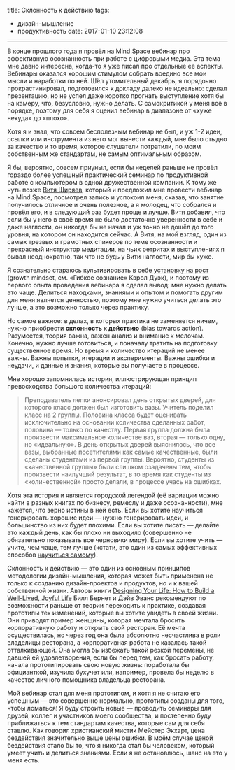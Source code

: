 title: Склонность к действию
tags:
- дизайн-мышление
- продуктивность
date: 2017-01-10 23:12:08
---

В конце прошлого года я провёл на Mind.Space вебинар про  эффективную осознанность при работе с цифровыми медиа. Эта тема мне давно интересна, когда-то я уже писал про отдельные её аспекты. Вебинары оказался хорошим стимулом собрать воедино все мои мысли и наработки по ней. Шёл утомительный декабрь, я порядочно прокрастинировал, подготовился  к докладу далеко не идеально: сделал презентацию, но не успел даже коротко прогнать выступление хотя бы на камеру, что, безусловно, нужно делать. С самокритикой у меня всё в порядке, поэтому для себя я оценил вебинар в диапазоне от «хуже некуда» до «плохо».  

Хотя я и знал, что совсем бесполезным вебинар не был, и уж 1-2 идеи, ссылки или инструмента из него мог вынести каждый, мне было стыдно за качество и то время, которое слушатели потратили, по моим собственным же стандартам, не самым оптимальным образом. 

Я бы, вероятно, совсем приуныл, если бы неделей раньше не провёл гораздо более успешный практический семинар по продуктивной работе с компьютером  в одной дружественной компании. К тому же чуть позже  [Витя Ширяев][1], который и предложил мне провести вебинар на Mind.Space,  посмотрел запись и успокоил меня, сказав, что занятие получилось отличное и очень полезное, а я молодец, что собрался и провёл его, и в следующий раз будет проще и лучше. Витя добавил, что если бы у него в своё время не было достаточно уверенности в себе и даже наглости, он никогда бы не начал и уж точно не дошёл до того уровня, на котором он находится сейчас. А Витя, на мой взгляд, один из самых трезвых и грамотных  спикеров по теме осознанности и прекрасный инструктор  медитации, на чьих ретритах и выступлениях я бывал неоднократно, так что не будь у Вити наглости, мир бы хуже.

Я сознательно стараюсь культивировать в себе [установку на рост][2] (growth mindset, см. «Гибкое сознание» Кэрол Дуэк), и поэтому из первого опыта проведения вебинара я сделал вывод: мне нужно делать это чаще. Делиться находками, знаниями и опытом и помогать другим для меня является ценностью, поэтому мне нужно учиться делать это лучше, а это возможно только через практику. 

Но самое важное: в делах, в которых практика не заменяется ничем, нужно приобрести **склонность к действию** (bias towards action). Разумеется, теория важна, важен анализ и внимание к мелочам. Конечно, нужно лучше готовиться, и поначалу тратить на подготовку существенное время. Но время и количество итераций не менее важны. Важны попытки, итерации и эксперименты. Важны ошибки и неудачи, и данные и знания, которые вы получаете в процессе. 

Мне хорошо запомнилась история, иллюстрирующая принцип превосходства большого количества итераций:

> Преподаватель лепки анонсировал день открытых дверей, для которого класс должен был изготовить вазы. Учитель поделил класс на 2 группы. Половина класса будет оценивать исключительно на основании количества сделанных работ, половина — только по качеству. Первая группа должна была произвести максимальное количестве ваз, вторая — только одну, но «идеальную». В день открытых дверей выяснилось, что все вазы, выбранные посетителями как самые качественные, были сделаны студентами из первой группы. Вероятно, студенты из «качественной группы» были слишком озадачены тем, чтобы произвести наилучший результат, в то время как студенты из «количественной» просто делали, в процессе учась на ошибках.

Хотя эта история и является городской легендой (её вариации можно найти в разных книгах по бизнесу, ремеслу и даже осознанности), мне кажется, что зерно истины в ней есть. Если вы хотите научиться генерировать хорошие идеи — нужно генерировать идеи, и большинство из них будет плохими. Если вы хотите писать — делайте это каждый день, как бы плохо ни выходило (совершенно не обязательно показывать все черновики миру). Если вы хотите учить — учите, чем чаще, тем лучше (кстати, это один из самых эффективных способов [научиться самому][3]).

Склонность к действию — это один из основным принципов методологии дизайн-мышления, которая может быть применена не только к созданию дизайн-проектов и продуктов, но и к вашей собственной жизни. Авторы книги [Designing Your Life: How to Build a Well-Lived, Joyful Life][4] Билл Бернет и Дэйв Эванс рекомендуют по возможности раньше от теории переходить к практике, создавая прототипы тех изменений, которые вы хотите увидеть в своей жизни. Они приводят пример женщины, которая мечтала бросить корпоративную работу и открыть свой ресторан. Её мечта осуществилась, но через год она была абсолютно несчастлива в роли владелицы ресторана, а корпоративная работа не казалась такой отталкивающей. Она могла бы избежать такой резкой перемены, не давшей ей удовлетворения, если бы перед тем, как бросать работу, начала прототипировать свою новую жизнь: поработала бы официанткой, изучила бухучет или, например, провела бы неделю в качестве личного помощника владельца ресторана. 

Мой вебинар стал для меня прототипом, и хотя я не считаю его успешным — это совершенно нормально, прототипы созданы для того, чтобы ломаться! Я буду строить новые — проводить семинары для друзей, коллег и участников моего сообщества, и постепенно буду приближаться к тем стандартам качества, которые сам для себя ставлю. Как говорил христианский мистик Мейстер Экхарт, цена бездействия значительно выше цены ошибки. В моём случае ценой бездействия стало бы то, что я никогда стал бы человеком, который умеет учить и делиться знаниями. Если я не остановлюсь, шанс на это у меня есть.

[1]:	http://victorshiryaev.org/
[2]:	https://lifehacker.ru/2014/02/25/recenziya-gibkoe-soznanie-novyj-vzglyad-na-psixologiyu-razvitiya-vzroslyx-i-detej-kerol-duek/
[3]:	https://ru.wikipedia.org/wiki/%D0%A3%D1%87%D0%B5%D0%BD%D0%B8%D0%B5_%D1%87%D0%B5%D1%80%D0%B5%D0%B7_%D0%BE%D0%B1%D1%83%D1%87%D0%B5%D0%BD%D0%B8%D0%B5
[4]:	http://amzn.to/2k4E2uV